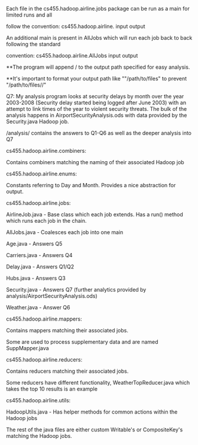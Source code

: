 Each file in the cs455.hadoop.airline.jobs package can be run as a main for limited runs and all

  follow the convention: cs455.hadoop.airline.<Class> input output
  
An additional main is present in AllJobs which will run each job back to back following the standard

  convention: cs455.hadoop.airline.AllJobs input output
  
  **The program will append /<job> to the output path specified for easy analysis.
  
  **It's important to format your output path like ""/path/to/files" to prevent "/path/to/files//<job>"

Q7: My analysis program looks at security delays by month over the year 2003-2008 (Security delay started
      being logged after June 2003) with an attempt to link times of the year to violent security threats.
      The bulk of the analysis happens in AirportSecurityAnalysis.ods with data provided by the Security.java
      Hadoop job.


/analysis/ contains the answers to Q1-Q6 as well as the deeper analysis into Q7

cs455.hadoop.airline.combiners:

  Contains combiners matching the naming of their associated Hadoop job

cs455.hadoop.airline.enums:

  Constants referring to Day and Month. Provides a nice abstraction for output.

cs455.hadoop.airline.jobs:

  AirlineJob.java - Base class which each job extends. Has a run() method which runs each job in the chain.
  
  AllJobs.java - Coalesces each job into one main
  
  Age.java - Answers Q5
  
  Carriers.java - Answers Q4
  
  Delay.java - Answers Q1/Q2
  
  Hubs.java - Answers Q3
  
  Security.java - Answers Q7 (further analytics provided by analysis/AirportSecurityAnalysis.ods)
  
  Weather.java - Answer Q6

cs455.hadoop.airline.mappers:

  Contains mappers matching their associated jobs.
  
  Some are used to process supplementary data and are named <JOB>SuppMapper.java
  

cs455.hadoop.airline.reducers:

  Contains reducers matching their associated jobs.
  
  Some reducers have different functionality, WeatherTopReducer.java which takes the top 10 results is an example

cs455.hadoop.airline.utils:

  HadoopUtils.java - Has helper methods for common actions within the Hadoop jobs
  
  The rest of the java files are either custom Writable's or CompositeKey's matching the Hadoop jobs.
